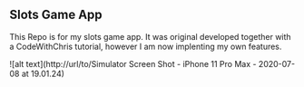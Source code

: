## Slots Game App

This Repo is for my slots game app. It was original developed together with a CodeWithChris tutorial, however I am now implenting my own features.

![alt text](http://url/to/Simulator Screen Shot - iPhone 11 Pro Max - 2020-07-08 at 19.01.24)
